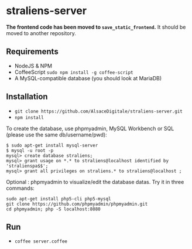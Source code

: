 # straliens-server

**The frontend code has been moved to `save_static_frontend`.** It should be moved to another repository.

## Requirements

 - NodeJS & NPM
 - CoffeeScript `sudo npm install -g coffee-script`
 - A MySQL-compatible database (you should look at MariaDB)

## Installation

 - `git clone https://github.com/AlsaceDigitale/straliens-server.git`
 - `npm install`

To create the database, use phpmyadmin, MySQL Workbench or SQL (please use the same db/username/pwd):
```
$ sudo apt-get install mysql-server
$ mysql -u root -p
mysql> create database straliens;
mysql> grant usage on *.* to straliens@localhost identified by 'stralienspa$$';
mysql> grant all privileges on straliens.* to straliens@localhost ;
```

Optional : phpmyadmin to visualize/edit the database datas. Try it in three commands:
```
sudo apt-get install php5-cli php5-mysql
git clone https://github.com/phpmyadmin/phpmyadmin.git
cd phpmyadmin; php -S localhost:8080
```

## Run

 - `coffee server.coffee`
